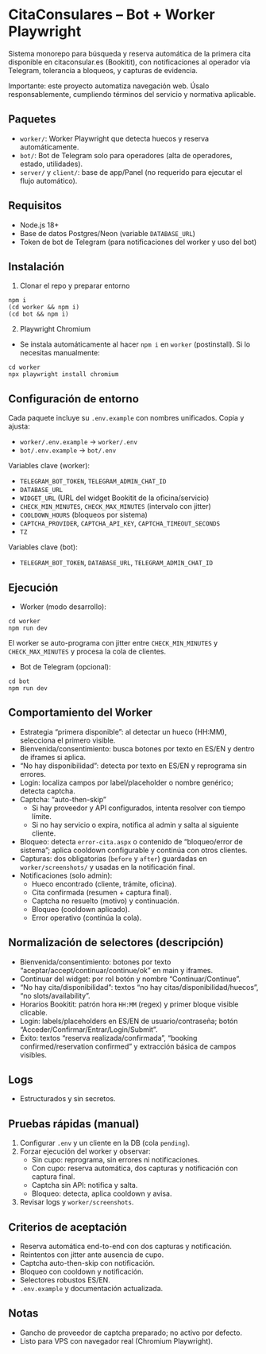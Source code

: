 # CitaConsulares – Bot + Worker Playwright

Sistema monorepo para búsqueda y reserva automática de la primera cita disponible en citaconsular.es (Bookitit), con notificaciones al operador vía Telegram, tolerancia a bloqueos, y capturas de evidencia.

Importante: este proyecto automatiza navegación web. Úsalo responsablemente, cumpliendo términos del servicio y normativa aplicable.

## Paquetes
- `worker/`: Worker Playwright que detecta huecos y reserva automáticamente.
- `bot/`: Bot de Telegram solo para operadores (alta de operadores, estado, utilidades).
- `server/` y `client/`: base de app/Panel (no requerido para ejecutar el flujo automático).

## Requisitos
- Node.js 18+
- Base de datos Postgres/Neon (variable `DATABASE_URL`)
- Token de bot de Telegram (para notificaciones del worker y uso del bot)

## Instalación
1) Clonar el repo y preparar entorno
```
npm i
(cd worker && npm i)
(cd bot && npm i)
```
2) Playwright Chromium
- Se instala automáticamente al hacer `npm i` en `worker` (postinstall). Si lo necesitas manualmente:
```
cd worker
npx playwright install chromium
```

## Configuración de entorno
Cada paquete incluye su `.env.example` con nombres unificados. Copia y ajusta:
- `worker/.env.example` → `worker/.env`
- `bot/.env.example` → `bot/.env`

Variables clave (worker):
- `TELEGRAM_BOT_TOKEN`, `TELEGRAM_ADMIN_CHAT_ID`
- `DATABASE_URL`
- `WIDGET_URL` (URL del widget Bookitit de la oficina/servicio)
- `CHECK_MIN_MINUTES`, `CHECK_MAX_MINUTES` (intervalo con jitter)
- `COOLDOWN_HOURS` (bloqueos por sistema)
- `CAPTCHA_PROVIDER`, `CAPTCHA_API_KEY`, `CAPTCHA_TIMEOUT_SECONDS`
- `TZ`

Variables clave (bot):
- `TELEGRAM_BOT_TOKEN`, `DATABASE_URL`, `TELEGRAM_ADMIN_CHAT_ID`

## Ejecución
- Worker (modo desarrollo):
```
cd worker
npm run dev
```
El worker se auto-programa con jitter entre `CHECK_MIN_MINUTES` y `CHECK_MAX_MINUTES` y procesa la cola de clientes.

- Bot de Telegram (opcional):
```
cd bot
npm run dev
```

## Comportamiento del Worker
- Estrategia “primera disponible”: al detectar un hueco (HH:MM), selecciona el primero visible.
- Bienvenida/consentimiento: busca botones por texto en ES/EN y dentro de iframes si aplica.
- “No hay disponibilidad”: detecta por texto en ES/EN y reprograma sin errores.
- Login: localiza campos por label/placeholder o nombre genérico; detecta captcha.
- Captcha: “auto-then-skip”
  - Si hay proveedor y API configurados, intenta resolver con tiempo límite.
  - Si no hay servicio o expira, notifica al admin y salta al siguiente cliente.
- Bloqueo: detecta `error-cita.aspx` o contenido de “bloqueo/error de sistema”; aplica cooldown configurable y continúa con otros clientes.
- Capturas: dos obligatorias (`before` y `after`) guardadas en `worker/screenshots/` y usadas en la notificación final.
- Notificaciones (solo admin):
  - Hueco encontrado (cliente, trámite, oficina).
  - Cita confirmada (resumen + captura final).
  - Captcha no resuelto (motivo) y continuación.
  - Bloqueo (cooldown aplicado).
  - Error operativo (continúa la cola).

## Normalización de selectores (descripción)
- Bienvenida/consentimiento: botones por texto “aceptar/accept/continuar/continue/ok” en main y iframes.
- Continuar del widget: por rol botón y nombre “Continuar/Continue”.
- “No hay cita/disponibilidad”: textos “no hay citas/disponibilidad/huecos”, “no slots/availability”.
- Horarios Bookitit: patrón hora `HH:MM` (regex) y primer bloque visible clicable.
- Login: labels/placeholders en ES/EN de usuario/contraseña; botón “Acceder/Confirmar/Entrar/Login/Submit”.
- Éxito: textos “reserva realizada/confirmada”, “booking confirmed/reservation confirmed” y extracción básica de campos visibles.

## Logs
- Estructurados y sin secretos.

## Pruebas rápidas (manual)
1) Configurar `.env` y un cliente en la DB (cola `pending`).
2) Forzar ejecución del worker y observar:
   - Sin cupo: reprograma, sin errores ni notificaciones.
   - Con cupo: reserva automática, dos capturas y notificación con captura final.
   - Captcha sin API: notifica y salta.
   - Bloqueo: detecta, aplica cooldown y avisa.
3) Revisar logs y `worker/screenshots`.

## Criterios de aceptación
- Reserva automática end-to-end con dos capturas y notificación.
- Reintentos con jitter ante ausencia de cupo.
- Captcha auto-then-skip con notificación.
- Bloqueo con cooldown y notificación.
- Selectores robustos ES/EN.
- `.env.example` y documentación actualizada.

## Notas
- Gancho de proveedor de captcha preparado; no activo por defecto.
- Listo para VPS con navegador real (Chromium Playwright).

